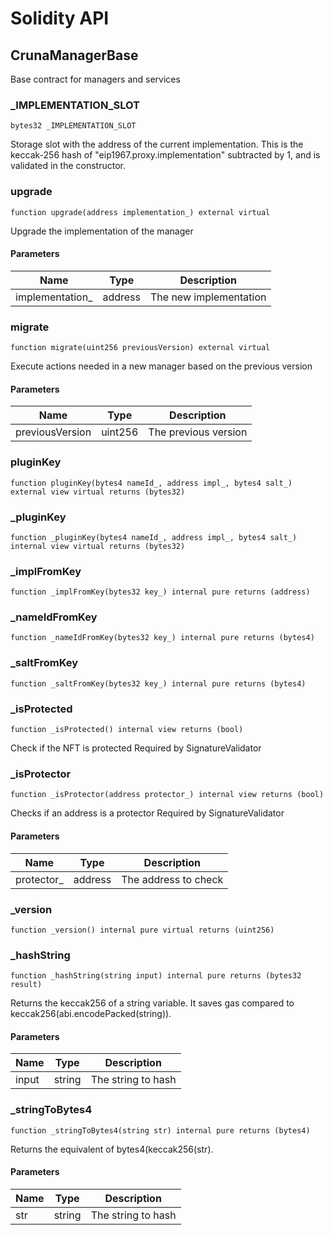 # Solidity API

## CrunaManagerBase

Base contract for managers and services

### _IMPLEMENTATION_SLOT

```solidity
bytes32 _IMPLEMENTATION_SLOT
```

Storage slot with the address of the current implementation.
This is the keccak-256 hash of "eip1967.proxy.implementation" subtracted by 1, and is
validated in the constructor.

### upgrade

```solidity
function upgrade(address implementation_) external virtual
```

Upgrade the implementation of the manager

#### Parameters

| Name | Type | Description |
| ---- | ---- | ----------- |
| implementation_ | address | The new implementation |

### migrate

```solidity
function migrate(uint256 previousVersion) external virtual
```

Execute actions needed in a new manager based on the previous version

#### Parameters

| Name | Type | Description |
| ---- | ---- | ----------- |
| previousVersion | uint256 | The previous version |

### pluginKey

```solidity
function pluginKey(bytes4 nameId_, address impl_, bytes4 salt_) external view virtual returns (bytes32)
```

### _pluginKey

```solidity
function _pluginKey(bytes4 nameId_, address impl_, bytes4 salt_) internal view virtual returns (bytes32)
```

### _implFromKey

```solidity
function _implFromKey(bytes32 key_) internal pure returns (address)
```

### _nameIdFromKey

```solidity
function _nameIdFromKey(bytes32 key_) internal pure returns (bytes4)
```

### _saltFromKey

```solidity
function _saltFromKey(bytes32 key_) internal pure returns (bytes4)
```

### _isProtected

```solidity
function _isProtected() internal view returns (bool)
```

Check if the NFT is protected
Required by SignatureValidator

### _isProtector

```solidity
function _isProtector(address protector_) internal view returns (bool)
```

Checks if an address is a protector
Required by SignatureValidator

#### Parameters

| Name | Type | Description |
| ---- | ---- | ----------- |
| protector_ | address | The address to check |

### _version

```solidity
function _version() internal pure virtual returns (uint256)
```

### _hashString

```solidity
function _hashString(string input) internal pure returns (bytes32 result)
```

Returns the keccak256 of a string variable.
It saves gas compared to keccak256(abi.encodePacked(string)).

#### Parameters

| Name | Type | Description |
| ---- | ---- | ----------- |
| input | string | The string to hash |

### _stringToBytes4

```solidity
function _stringToBytes4(string str) internal pure returns (bytes4)
```

Returns the equivalent of bytes4(keccak256(str).

#### Parameters

| Name | Type | Description |
| ---- | ---- | ----------- |
| str | string | The string to hash |

